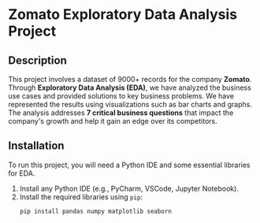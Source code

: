 # Zomato Exploratory Data Analysis Project

## Description

This project involves a dataset of 9000+ records for the company **Zomato**. Through **Exploratory Data Analysis (EDA)**, we have analyzed the business use cases and provided solutions to key business problems. We have represented the results using visualizations such as bar charts and graphs. The analysis addresses **7 critical business questions** that impact the company's growth and help it gain an edge over its competitors.

## Installation

To run this project, you will need a Python IDE and some essential libraries for EDA.

1. Install any Python IDE (e.g., PyCharm, VSCode, Jupyter Notebook).
2. Install the required libraries using `pip`:
   ```bash
   pip install pandas numpy matplotlib seaborn
